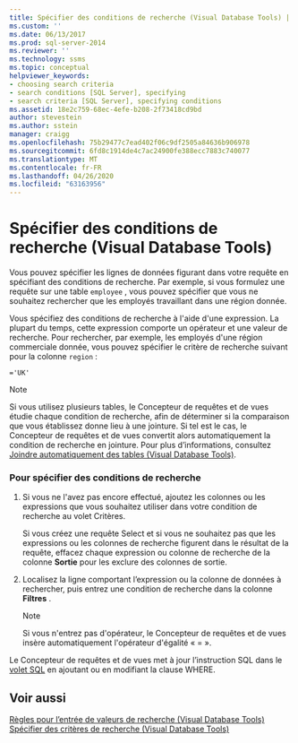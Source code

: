 ```yaml
---
title: Spécifier des conditions de recherche (Visual Database Tools) | Microsoft Docs
ms.custom: ''
ms.date: 06/13/2017
ms.prod: sql-server-2014
ms.reviewer: ''
ms.technology: ssms
ms.topic: conceptual
helpviewer_keywords:
- choosing search criteria
- search conditions [SQL Server], specifying
- search criteria [SQL Server], specifying conditions
ms.assetid: 18e2c759-68ec-4efe-b208-2f73418cd9bd
author: stevestein
ms.author: sstein
manager: craigg
ms.openlocfilehash: 75b29477c7ead402f06c9df2505a84636b906978
ms.sourcegitcommit: 6fd8c1914de4c7ac24900fe388ecc7883c740077
ms.translationtype: MT
ms.contentlocale: fr-FR
ms.lasthandoff: 04/26/2020
ms.locfileid: "63163956"
---
```

# <a name="specify-search-conditions-visual-database-tools"></a>Spécifier des conditions de recherche (Visual Database Tools)
  Vous pouvez spécifier les lignes de données figurant dans votre requête en spécifiant des conditions de recherche. Par exemple, si vous formulez une requête sur une table `employee` , vous pouvez spécifier que vous ne souhaitez rechercher que les employés travaillant dans une région donnée.  
  
 Vous spécifiez des conditions de recherche à l'aide d'une expression. La plupart du temps, cette expression comporte un opérateur et une valeur de recherche. Pour rechercher, par exemple, les employés d'une région commerciale donnée, vous pouvez spécifier le critère de recherche suivant pour la colonne `region` :  
  
```  
='UK'  
```  
  
> [!NOTE]  
>  Si vous utilisez plusieurs tables, le Concepteur de requêtes et de vues étudie chaque condition de recherche, afin de déterminer si la comparaison que vous établissez donne lieu à une jointure. Si tel est le cas, le Concepteur de requêtes et de vues convertit alors automatiquement la condition de recherche en jointure. Pour plus d’informations, consultez [Joindre automatiquement des tables &#40;Visual Database Tools&#41;](visual-database-tools.md).  
  
### <a name="to-specify-search-conditions"></a>Pour spécifier des conditions de recherche  
  
1.  Si vous ne l'avez pas encore effectué, ajoutez les colonnes ou les expressions que vous souhaitez utiliser dans votre condition de recherche au volet Critères.  
  
     Si vous créez une requête Select et si vous ne souhaitez pas que les expressions ou les colonnes de recherche figurent dans le résultat de la requête, effacez chaque expression ou colonne de recherche de la colonne **Sortie** pour les exclure des colonnes de sortie.  
  
2.  Localisez la ligne comportant l’expression ou la colonne de données à rechercher, puis entrez une condition de recherche dans la colonne **Filtres** .  
  
    > [!NOTE]  
    >  Si vous n'entrez pas d'opérateur, le Concepteur de requêtes et de vues insère automatiquement l'opérateur d'égalité « = ».  
  
 Le Concepteur de requêtes et de vues met à jour l’instruction SQL dans le [volet SQL](sql-pane-visual-database-tools.md) en ajoutant ou en modifiant la clause WHERE.  
  
## <a name="see-also"></a>Voir aussi  
 [Règles pour l’entrée de valeurs de recherche &#40;Visual Database Tools&#41;](rules-for-entering-search-values-visual-database-tools.md)   
 [Spécifier des critères de recherche &#40;Visual Database Tools&#41;](specify-search-criteria-visual-database-tools.md)  
  
  
